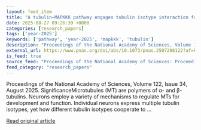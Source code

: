 ```yaml
---
layout: feed_item
title: "A tubulin–MAPKKK pathway engages tubulin isotype interaction for neuroprotection"
date: 2025-08-27 09:26:39 +0000
categories: [research_papers]
tags: ['year-2025']
keywords: ['pathway', 'year-2025', 'mapkkk', 'tubulin']
description: "Proceedings of the National Academy of Sciences, Volume 122, Issue 34, August 2025"
external_url: https://www.pnas.org/doi/abs/10.1073/pnas.2507208122?af=R
is_feed: true
source_feed: "Proceedings of the National Academy of Sciences: Proceedings of the National Academy of Sciences: Table of Contents"
feed_category: "research_papers"
---
```


Proceedings of the National Academy of Sciences, Volume 122, Issue 34, August 2025. SignificanceMicrotubules (MT) are polymers of α- and β-tubulins. Neurons employ a variety of mechanisms to regulate MTs for development and function. Individual neurons express multiple tubulin isotypes, yet how different tubulin isotypes cooperate to ...

[Read original article](https://www.pnas.org/doi/abs/10.1073/pnas.2507208122?af=R)

